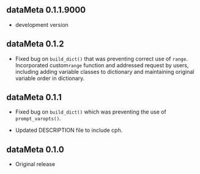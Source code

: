 ## dataMeta 0.1.1.9000  
* development version

## dataMeta 0.1.2  
* Fixed bug on `build_dict()` that was preventing correct use of `range`. Incorporated custom`range` function and addressed request by users, including adding variable classes to dictionary and maintaining original variable order in dictionary.

## dataMeta 0.1.1

* Fixed bug on `build_dict()` which was preventing
the use of `prompt_varopts()`. 

* Updated DESCRIPTION file to include cph.  
  
## dataMeta 0.1.0  
  
* Original release
